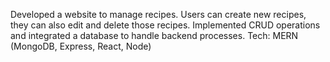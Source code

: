 Developed a website to manage recipes. Users can create new recipes, they can also edit and delete those recipes. Implemented
CRUD operations and integrated a database to handle backend processes.
Tech: MERN (MongoDB, Express, React, Node)
